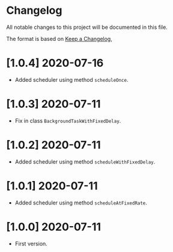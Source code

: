 # Changelog
All notable changes to this project will be documented in this file.

The format is based on [Keep a Changelog](https://keepachangelog.com/en/1.0.0/),

# [1.0.4] 2020-07-16
- Added scheduler using method `scheduleOnce`.

# [1.0.3] 2020-07-11
- Fix in class `BackgroundTaskWithFixedDelay`.

# [1.0.2] 2020-07-11
- Added scheduler using method `scheduleWithFixedDelay`.

# [1.0.1] 2020-07-11
- Added scheduler using method `scheduleAtFixedRate`.

# [1.0.0] 2020-07-11
- First version.
